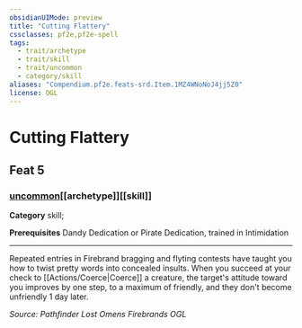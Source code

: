 ```yaml
---
obsidianUIMode: preview
title: "Cutting Flattery"
cssclasses: pf2e,pf2e-spell
tags:
  - trait/archetype
  - trait/skill
  - trait/uncommon
  - category/skill
aliases: "Compendium.pf2e.feats-srd.Item.1MZ4WNoNoJ4jj5Z0"
license: OGL
---
```

# Cutting Flattery
## Feat 5
### [uncommon](uncommon "Uncommon Rarity Trait")[[archetype]][[skill]]

**Category** skill; 



**Prerequisites** Dandy Dedication or Pirate Dedication, trained in Intimidation
* * *
Repeated entries in Firebrand bragging and flyting contests have taught you how to twist pretty words into concealed insults. When you succeed at your check to [[Actions/Coerce|Coerce]] a creature, the target's attitude toward you improves by one step, to a maximum of friendly, and they don't become unfriendly 1 day later.

*Source: Pathfinder Lost Omens Firebrands*
*OGL*